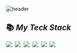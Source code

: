![header](https://capsule-render.vercel.app/api?type=slice&color=3ba776&width=100%&height=200&section=header&text=Jongseong%20Kim&fontSize=95&fontColor=fff&fontAlignY=50&animation=twinkling)

## 📚 *My Teck Stack*

<img src="https://img.shields.io/badge/HTML-E34F26?style=flat-square&logo=HTML5&logoColor=white"/>&nbsp;&nbsp;<img src="https://img.shields.io/badge/CSS-1572B6?style=flat-square&logo=CSS3&logoColor=white"/>&nbsp;&nbsp;<img src="https://img.shields.io/badge/JavaScript-F7DF1E?style=flat-square&logo=JavaScript&logoColor=black"/>&nbsp;&nbsp;<img src="https://img.shields.io/badge/jQuery-0769AD?style=flat-square&logo=jQuery&logoColor=white"/>&nbsp;&nbsp;<img src="https://img.shields.io/badge/Bootstrap-7952B3?style=flat-square&logo=Bootstrap&logoColor=white"/>&nbsp;&nbsp;<img src="https://img.shields.io/badge/Vue.js-4FC08D?style=flat-square&logo=Vue.js&logoColor=white"/>
